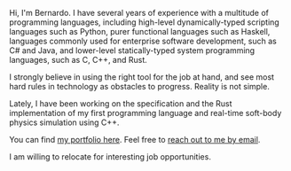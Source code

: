 Hi, I'm Bernardo.
I have several years of experience with a multitude of programming languages, including high-level dynamically-typed scripting languages such as Python, purer functional languages such as Haskell, languages commonly used for enterprise software development, such as C# and Java, and lower-level statically-typed system programming languages, such as C, C++, and Rust.

I strongly believe in using the right tool for the job at hand, and see most hard rules in technology as obstacles to progress.
Reality is not simple.

Lately, I have been working on the specification and the Rust implementation of my first programming language and real-time soft-body physics simulation using C++.

You can find [my portfolio here](https://www.bernardosulzbach.com/portfolio/).
Feel free to [reach out to me by email](mailto:bernardo@bernardosulzbach.com).

I am willing to relocate for interesting job opportunities.
